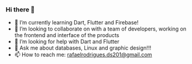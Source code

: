 ### Hi there 👋

- 🌱 I’m currently learning Dart, Flutter and Firebase!
- 👯 I’m looking to collaborate on with a team of developers, working on the frontend and interface of the products
- 🤔 I’m looking for help with Dart and Flutter
- 💬 Ask me about databases, Linux and graphic design!!!
- 📫 How to reach me: rafaelrodrigues.ds201@gmail.com
